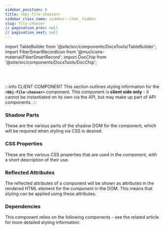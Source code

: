 ```yaml
---
sidebar_position: 0
title: <bbj-file-chooser>
sidebar_class_name: sidebar--item__hidden
slug: file-chooser
// pagination_prev: null
// pagination_next: null
---
```


import TableBuilder from '@site/src/components/DocsTools/TableBuilder';
import FiberSmartRecordIcon from '@mui/icons-material/FiberSmartRecord';
import DocChip from '@site/src/components/DocsTools/DocChip';

<DocChip tooltipText="This component will render with a shadow DOM, an API built into the browser that facilitates encapsulation." label="Shadow" target="_blank" clickable={false} iconName='shadow' />

<br />
<br />

:::info CLIENT COMPONENT
This section outlines styling information for the **`<bbj-file-chooser>`** component. This component is **client side only** - it cannot be instantiated on its own via the API, but may make up part of API components.
:::

### Shadow Parts
These are the various parts of the shadow DOM for the component, which will be required when styling via CSS is desired.
<TableBuilder tag='bbj-file-chooser' table="parts"/>

### CSS Properties

  These are the various CSS properties that are used in the component, with a short description of their use.
  
  <TableBuilder tag='bbj-file-chooser' table="properties"/>

### Reflected Attributes

  The reflected attributes of a component will be shown as attributes in the rendered HTML element for the component in the DOM. This means that styling can be applied using these attributes.
  
  <TableBuilder tag='bbj-file-chooser' table="reflects"/>

### Dependencies

  This component relies on the following components - see the related article for more detailed styling information:
  
  <TableBuilder tag='bbj-file-chooser' table="dependencies"/>
